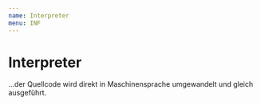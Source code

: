 ```yaml
---
name: Interpreter
menu: INF
---
```


# Interpreter

…der Quellcode wird direkt in Maschinensprache umgewandelt und gleich ausgeführt.
